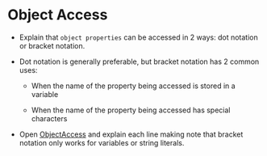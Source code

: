 # Object Access

* Explain that `object properties` can be accessed in 2 ways: dot notation or bracket notation.

* Dot notation is generally preferable, but bracket notation has 2 common uses:

  * When the name of the property being accessed is stored in a variable

  * When the name of the property being accessed has special characters

* Open [ObjectAccess](objectAccess.js) and explain each line making note that bracket notation only works for variables or string literals.
